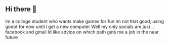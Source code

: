 ## Hi there 👋

<!--
**KenyIzConfused/KenyIzConfused** is a ✨ _special_ ✨ repository because its `README.md` (this file) appears on your GitHub profile.

Here are some ideas to get you started:

- 🔭 I’m currently working on ...
- 🌱 I’m currently learning ...
- 👯 I’m looking to collaborate on ...
- 🤔 I’m looking for help with ...
- 💬 Ask me about ...
- 📫 How to reach me: ...
- 😄 Pronouns: ...
- ⚡ Fun fact: ...
-->
Im a colloge student who wants make games for fun
Im not that good, using godot for now until i get a new computer
Well my only socials are just... facebook and gmail
Id like advice on which path gets me a job in the near future
